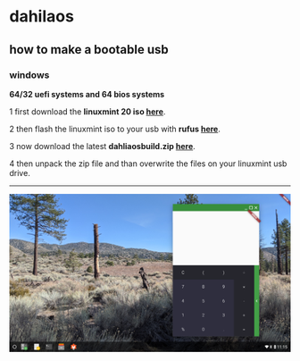 # dahilaos

## how to make a bootable usb

### windows

**64/32 uefi systems and 64 bios systems**

1 first download the **linuxmint 20 iso [here](https://linuxmint.com/edition.php?id=281)**.

2 then flash the linuxmint iso to your usb with **rufus [here](https://rufus.ie/)**.

3 now download the latest **dahliaosbuild.zip [here](https://github.com/HexaOneOfficial/dahliaos/releases)**. 

4 then unpack the zip file and than overwrite the files on your linuxmint usb drive. 

***
![img](https://github.com/dahlia-os/Icons/blob/master/UI-Screenshots/Pangolin-2020-23_04.png)

